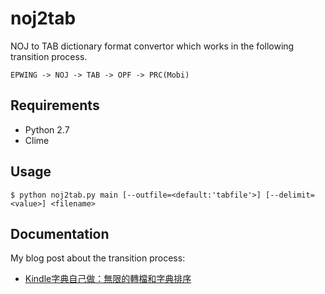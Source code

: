 # noj2tab
NOJ to TAB dictionary format convertor which works in the following transition process.

    EPWING -> NOJ -> TAB -> OPF -> PRC(Mobi)

## Requirements
- Python 2.7
- Clime

## Usage
    $ python noj2tab.py main [--outfile=<default:'tabfile'>] [--delimit=<value>] <filename>

## Documentation
My blog post about the transition process:
- [Kindle字典自己做：無限的轉檔和字典排序](https://asika3rdstrike.wordpress.com/2014/10/02/kindle%E5%AD%97%E5%85%B8%E8%87%AA%E5%B7%B1%E5%81%9A%EF%BC%9A%E7%84%A1%E9%99%90%E7%9A%84%E8%BD%89%E6%AA%94%E5%92%8C%E5%AD%97%E5%85%B8%E6%8E%92%E5%BA%8F/)

